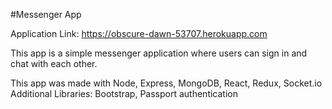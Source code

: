 #Messenger App

Application Link: https://obscure-dawn-53707.herokuapp.com

This app is a simple messenger application where users can sign in and chat with each other.

This app was made with Node, Express, MongoDB, React, Redux, Socket.io
Additional Libraries: Bootstrap, Passport authentication
